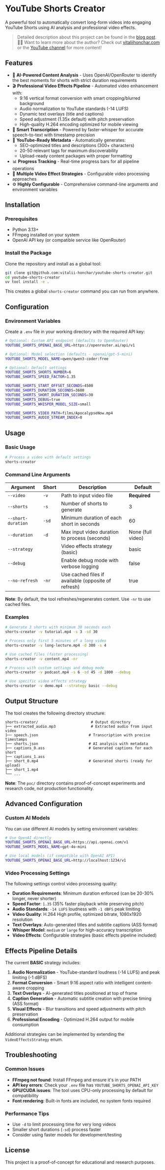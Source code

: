 # YouTube Shorts Creator

A powerful tool to automatically convert long-form videos into engaging YouTube Shorts using AI analysis and professional video effects.

> Detailed description about this project can be found in the [blog post](https://vitaliihonchar.com/insights/youtube-shorts-creator).
> 👨‍💻 Want to learn more about the author? Check out [vitaliihonchar.com](https://vitaliihonchar.com/) or the [YouTube channel](https://www.youtube.com/@vhonchar) for more content!

## Features

- 🎯 **AI-Powered Content Analysis** - Uses OpenAI/OpenRouter to identify the best moments for shorts with strict duration requirements
- 🎬 **Professional Video Effects Pipeline** - Automated video enhancement with:
  - 9:16 vertical format conversion with smart cropping/blurred background
  - Audio normalization to YouTube standards (-14 LUFS)
  - Dynamic text overlays (title and captions)
  - Speed adjustment (1.35x default) with pitch preservation
  - High-quality H.264 encoding optimized for mobile viewing
- 📝 **Smart Transcription** - Powered by faster-whisper for accurate speech-to-text with timestamp precision
- 🚀 **YouTube-Ready Metadata** - Automatically generates:
  - SEO-optimized titles and descriptions (300+ characters)
  - 20-50 relevant tags for maximum discoverability
  - Upload-ready content packages with proper formatting
- 📊 **Progress Tracking** - Real-time progress bars for all pipeline operations
- 🎨 **Multiple Video Effect Strategies** - Configurable video processing approaches
- ⚙️ **Highly Configurable** - Comprehensive command-line arguments and environment variables

## Installation

### Prerequisites

- Python 3.13+
- FFmpeg installed on your system
- OpenAI API key (or compatible service like OpenRouter)

### Install the Package

Clone the repository and install as a global tool:

```bash
git clone git@github.com:vitalii-honchar/youtube-shorts-creator.git
cd youtube-shorts-creator
uv tool install -e .
```

This creates a global `shorts-creator` command you can run from anywhere.

## Configuration

### Environment Variables

Create a `.env` file in your working directory with the required API key:

```bash
# Optional: Custom API endpoint (defaults to OpenRouter)
YOUTUBE_SHORTS_OPENAI_BASE_URL=https://openrouter.ai/api/v1

# Optional: Model selection (defaults - openai/gpt-5-mini)
YOUTUBE_SHORTS_MODEL_NAME=qwen/qwen3-coder:free

# Optional: Default settings
YOUTUBE_SHORTS_SHORTS_NUMBER=6
YOUTUBE_SHORTS_SPEED_FACTOR=1.35

YOUTUBE_SHORTS_START_OFFSET_SECONDS=4500
YOUTUBE_SHORTS_DURATION_SECONDS=3600
YOUTUBE_SHORTS_SHORT_DURATION_SECONDS=30
YOUTUBE_SHORTS_DEBUG=true
YOUTUBE_SHORTS_WHISPER_MODEL_SIZE=small

YOUTUBE_SHORTS_VIDEO_PATH=films/ApocalypseNow.mp4
YOUTUBE_SHORTS_AUDIO_STREAM_INDEX=0
```

## Usage

### Basic Usage

```bash
# Process a video with default settings
shorts-creator
```

### Command Line Arguments

| Argument | Short | Description | Default |
|----------|-------|-------------|---------|
| `--video` | `-v` | Path to input video file | **Required** |
| `--shorts` | `-s` | Number of shorts to generate | 3 |
| `--short-duration` | `-sd` | Minimum duration of each short in seconds | 60 |
| `--duration` | `-d` | Max input video duration to process (seconds) | None (full video) |
| `--strategy` | | Video effects strategy (basic) | basic |
| `--debug` | | Enable debug mode with verbose logging | false |
| `--no-refresh` | `-nr` | Use cached files if available (opposite of refresh) | true |

**Note**: By default, the tool refreshes/regenerates content. Use `-nr` to use cached files.

### Examples

```bash
# Generate 3 shorts with minimum 30 seconds each
shorts-creator -v tutorial.mp4 -s 3 -sd 30

# Process only first 5 minutes of a long video
shorts-creator -v long-lecture.mp4 -d 300 -s 4

# Use cached files (faster processing)
shorts-creator -v content.mp4 -nr

# Process with custom settings and debug mode
shorts-creator -v podcast.mp4 -s 6 -sd 45 -d 1800 --debug

# Use specific video effects strategy
shorts-creator -v demo.mp4 --strategy basic --debug
```

## Output Structure

The tool creates the following directory structure:

```
shorts-creator/                        # Output directory
├── extracted_audio.mp3                # Extracted audio from input video
├── speech.json                       # Transcription with precise timestamps
├── shorts.json                       # AI analysis with metadata
├── captions_0.ass                    # Generated captions for each short
├── captions_1.ass                    
├── short_0.mp4                       # Generated shorts (ready for upload)
├── short_1.mp4
└── ...
```

**Note**: The `poc/` directory contains proof-of-concept experiments and research code, not production functionality.

## Advanced Configuration

### Custom AI Models

You can use different AI models by setting environment variables:

```bash
# Use OpenAI directly
YOUTUBE_SHORTS_OPENAI_BASE_URL=https://api.openai.com/v1
YOUTUBE_SHORTS_MODEL_NAME=gpt-4o-mini

# Use local models (if compatible with OpenAI API)
YOUTUBE_SHORTS_OPENAI_BASE_URL=http://localhost:1234/v1
```

### Video Processing Settings

The following settings control video processing quality:

- **Duration Requirements**: Minimum duration enforced (can be 20-30% longer, never shorter)
- **Speed Factor**: `1.35` (35% faster playback while preserving pitch)
- **Audio Standards**: `-14 LUFS` loudness with `-1 dBFS` peak limiting
- **Video Quality**: H.264 High profile, optimized bitrate, 1080x1920 resolution
- **Text Overlays**: Auto-generated titles and subtitle captions (ASS format)
- **Whisper Model**: `medium` or `large` for high-accuracy transcription
- **Video Effects**: Configurable strategies (basic effects pipeline included)

## Effects Pipeline Details

The current **BASIC** strategy includes:

1. **Audio Normalization** - YouTube-standard loudness (-14 LUFS) and peak limiting (-1 dBFS)
2. **Format Conversion** - Smart 9:16 aspect ratio with intelligent content-aware cropping
3. **Text Overlays** - AI-generated titles positioned at top of frame
4. **Caption Generation** - Automatic subtitle creation with precise timing (ASS format)
5. **Visual Effects** - Blur transitions and speed adjustments with pitch preservation
6. **Professional Encoding** - Optimized H.264 output for mobile consumption

Additional strategies can be implemented by extending the `VideoEffectsStrategy` enum.

## Troubleshooting

### Common Issues

- **FFmpeg not found**: Install FFmpeg and ensure it's in your PATH
- **API key errors**: Check your `.env` file has `YOUTUBE_SHORTS_OPENAI_API_KEY`
- **GPU/CUDA issues**: The tool uses CPU-only processing by default for compatibility
- **Font rendering**: Built-in fonts are included, no system fonts required

### Performance Tips

- Use `-d` to limit processing time for very long videos
- Smaller short durations (`-sd`) process faster
- Consider using faster models for development/testing

## License

This project is a proof-of-concept for educational and research purposes.
